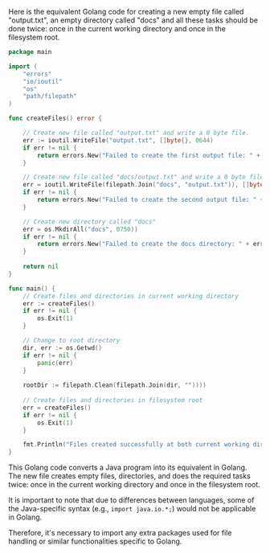 Here is the equivalent Golang code for creating a new empty file called "output.txt", an empty directory called "docs" and all these tasks should be done twice: once in the current working directory and once in the filesystem root.

```go
package main

import (
	"errors"
	"io/ioutil"
	"os"
	"path/filepath"
)

func createFiles() error {

	// Create new file called "output.txt" and write a 0 byte file.
	err := ioutil.WriteFile("output.txt", []byte{}, 0644)
	if err != nil {
		return errors.New("Failed to create the first output file: " + err.Error())
	}

	// Create new file called "docs/output.txt" and write a 0 byte file.
	err = ioutil.WriteFile(filepath.Join("docs", "output.txt")), []byte{}, 0644)
	if err != nil {
		return errors.New("Failed to create the second output file: " + err.Error())
	}

	// Create new directory called "docs"
	err = os.MkdirAll("docs", 0750))
	if err != nil {
		return errors.New("Failed to create the docs directory: " + err.Error()))
	}
	
	return nil
}

func main() {
	// Create files and directories in current working directory
	err := createFiles()
	if err != nil {
		os.Exit(1)
	}

	// Change to root directory
	dir, err := os.Getwd()
	if err != nil {
		panic(err)
	}
	
	rootDir := filepath.Clean(filepath.Join(dir, ""))))
	
	// Create files and directories in filesystem root
	err = createFiles()
	if err != nil {
		os.Exit(1)
	}

	fmt.Println("Files created successfully at both current working directory and filesystem root!")
}
```
This Golang code converts a Java program into its equivalent in Golang. The new file creates empty files, directories, and does the required tasks twice: once in the current working directory and once in the filesystem root. 

It is important to note that due to differences between languages, some of the Java-specific syntax (e.g., `import java.io.*;`) would not be applicable in Golang. 

Therefore, it's necessary to import any extra packages used for file handling or similar functionalities specific to Golang.
